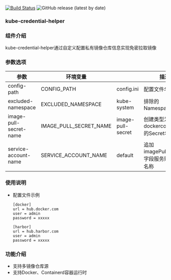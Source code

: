 [![Build Status](https://travis-ci.com/cccfs/kube-ldap-webhook.svg?branch=master)](https://travis-ci.com/cccfs/kube-credential)  ![GitHub release (latest by date)](https://img.shields.io/github/v/release/cccfs/kube-credential-helper)
### kube-credential-helper

### 组件介绍
kube-credential-helper通过自定义配置私有镜像仓库信息实现免密拉取镜像



### 参数选项

| 参数                   | 环境变量               |                   | 描述                                     |
| ---------------------- | ---------------------- | ----------------- | ---------------------------------------- |
| config-path            | CONFIG_PATH            | config.ini        | 配置文件名与路径                         |
| excluded-namespace     | EXCLUDED_NAMESPACE     | kube-system       | 排除的Namespace                          |
| image-pull-secret-name | IMAGE_PULL_SECRET_NAME | image-pull-secret | 创建类型为dockerconfigjson的Secret名称   |
| service-account-name   | SERVICE_ACCOUNT_NAME   | default           | 追加imagePullSecrets字段服务账号默认名称 |



### 使用说明

- 配置文件示例

  ```
  [docker]
  url = hub.docker.com
  user = admin
  password = xxxxx
  
  [harbor]
  url = hub.harbor.com
  user = admin
  password = xxxxx
  ```

  

### 功能介绍

- 支持多镜像仓库源
- 支持Docker、Containerd容器运行时